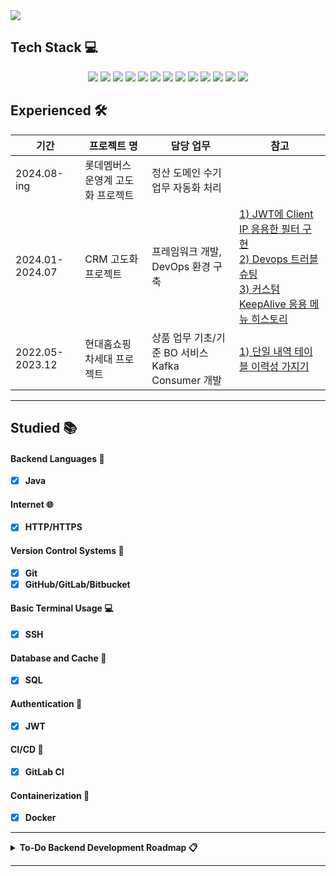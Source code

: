 <img src="https://capsule-render.vercel.app/api?type=venom&![header](https://capsule-render.vercel.app/api?color=gradient&customColorList=0,2,3)&height=150&width=300&section=header&text=SilberBullet%20Github&fontSize=90&fontColor=000000" />


</br>

## Tech Stack 💻
<p align="center">
  <img src="https://img.shields.io/badge/Java-ED8B00?style=for-the-badge&logo=java&logoColor=white"/>
  <img src="https://img.shields.io/badge/Spring%20Boot-6DB33F?style=for-the-badge&logo=spring-boot&logoColor=white"/>
  <img src="https://img.shields.io/badge/Spring%20Security-6DB33F?style=for-the-badge&logo=spring-security&logoColor=white"/>
  <img src="https://img.shields.io/badge/Redis-DC382D?style=for-the-badge&logo=redis&logoColor=white"/>
  <img src="https://img.shields.io/badge/Apache%20Kafka-231F20?style=for-the-badge&logo=apache-kafka&logoColor=white"/>
  <img src="https://img.shields.io/badge/Oracle-F80000?style=for-the-badge&logo=oracle&logoColor=white"/>
  <img src="https://img.shields.io/badge/MySQL-4479A1?style=for-the-badge&logo=mysql&logoColor=white"/>
  <img src="https://img.shields.io/badge/JPA-6DB33F?style=for-the-badge&logo=jpa&logoColor=white"/>
   <img src="https://img.shields.io/badge/MyBatis-000000?style=for-the-badge&logo=MyBatis&logoColor=white"/>
  <img src="https://img.shields.io/badge/Docker-2496ED?style=for-the-badge&logo=docker&logoColor=white"/>
  <img src="https://img.shields.io/badge/Git-F05032?style=for-the-badge&logo=git&logoColor=white"/>
  <img src="https://img.shields.io/badge/GitHub-181717?style=for-the-badge&logo=github&logoColor=white"/>
  <img src="https://img.shields.io/badge/GitLab-FC6D26?style=for-the-badge&logo=gitlab&logoColor=white"/>
</p>


## Experienced 🛠️

| 기간           | 프로젝트 명               |          담당 업무                                      | 참고                                                                                                                                             |
|----------------|--------------------------|----------------------------------------------------------------|-------------------------------------------------------------------------------------------------------------------------------------------------------------------------|
| 2024.08-ing | 롯데멤버스 운영계 고도화 프로젝트 |  정산 도메인 수기 업무 자동화 처리  |  |
| 2024.01-2024.07 | CRM 고도화 프로젝트 | 프레임워크 개발, DevOps 환경 구축 | [1) JWT에 Client IP 응용한 필터 구현](https://github.com/silberbullet/jwt-redis-ip-protection-backend)<br>[2) Devops 트러블슈팅](https://github.com/silberbullet/gitlab-runner-with-docker-troubleshooting)<br>[3) 커스텀 KeepAlive 응용 메뉴 히스토리](https://github.com/silberbullet/menu-history-vue-framework) |
| 2022.05-2023.12 | 현대홈쇼핑 차세대 프로젝트 | 상품 업무 기초/기준 BO 서비스 </br>Kafka Consumer 개발               |[1) 단일 내역 테이블 이력성 가지기](https://github.com/silberbullet/add-history-to-table-api)              |

---

## Studied 📚

#### Backend Languages 📝
- [x] **Java**

#### Internet 🌐
- [x] **HTTP/HTTPS**

#### Version Control Systems 📂
- [x] **Git**
- [x] **GitHub/GitLab/Bitbucket**

#### Basic Terminal Usage 💻
- [x] **SSH**

#### Database and Cache 💾
- [x] **SQL**

#### Authentication 🔐
- [x] **JWT**

#### CI/CD 🚀
- [x] **GitLab CI**

#### Containerization 🐳
- [x] **Docker** 

---

<details>
  <summary><strong>To-Do Backend Development Roadmap 📋</strong></summary>

#### Internet 🌐
- [ ] **HTTP/HTTPS**: Understand the basics of HTTP and HTTPS protocols.
- [ ] **DNS**: Learn how DNS works and its role in the internet.
- [ ] **Browsers**: Know how browsers work and render web pages.
- [ ] **Hosting**: Learn about hosting providers and deploying applications.

#### Database and Cache 💾
- [ ] **NoSQL**: Understand NoSQL databases.
- [ ] **PostgreSQL**: Learn PostgreSQL.
- [ ] **MongoDB**: Explore MongoDB.
- [ ] **Redis**: Understand caching with Redis.

#### Web Servers 🌍
- [ ] **Nginx**: Learn how to configure and use Nginx.
- [ ] **Apache**: Understand Apache web server basics.

#### API (REST & GraphQL) 📡
- [ ] **REST**: Learn RESTful API principles.
- [ ] **GraphQL**: Explore GraphQL for APIs.
- [ ] **JSON**: Understand JSON data format.
- [ ] **OpenAPI/Swagger**: Learn how to document APIs.

#### Authentication 🔐
- [ ] **OAuth**: Understand OAuth for authentication.
- [ ] **OpenID**: Explore OpenID for identity management.

#### Testing 🧪
- [ ] **Unit Testing**: Learn the basics of unit testing.
- [ ] **Integration Testing**: Understand integration testing.
- [ ] **Functional Testing**: Explore functional testing methods.

#### CI/CD 🚀
- [ ] **Jenkins**: Learn about Jenkins for CI/CD.
- [ ] **GitHub Actions**: Explore GitHub Actions for automation.

#### Design and Development Principles 📐
- [ ] **SOLID**: Learn the SOLID principles.
- [ ] **KISS**: Understand the KISS principle.
- [ ] **DRY**: Learn the DRY principle.
- [ ] **YAGNI**: Understand the YAGNI principle.

#### Message Brokers 📬
- [ ] **RabbitMQ**: Learn about RabbitMQ for messaging.
  - **Team Project**: Asynchronous Processing
- [ ] **Kafka**: Explore Apache Kafka for event streaming.

#### Search Engines 🔍
- [ ] **Elasticsearch**: Learn the basics of Elasticsearch.
- [ ] **Solr**: Understand Apache Solr.

#### Containerization 🐳
- [ ] **Kubernetes**: Explore Kubernetes for container orchestration.

#### GraphQL 📊
- [ ] **Core Concepts**: Learn GraphQL core concepts.
- [ ] **Schemas**: Understand GraphQL schemas.
- [ ] **Queries**: Learn how to write GraphQL queries.

#### WebSockets 📡
- [ ] **Core Concepts**: Understand WebSocket basics.
- [ ] **Libraries/Frameworks**: Explore WebSocket libraries and frameworks.

#### Web Security Knowledge 🔒
- [ ] **HTTPS & TLS**: Understand HTTPS and TLS.
- [ ] **CORS**: Learn about Cross-Origin Resource Sharing.
- [ ] **CSP**: Understand Content Security Policy.
- [ ] **OAuth**: Learn OAuth for security.
- [ ] **JWT**: Understand JSON Web Tokens.

#### HTTP/2 📡
- [ ] **Core Concepts**: Learn about HTTP/2.
- [ ] **Benefits**: Understand the benefits of HTTP/2.

#### Design and Development Principles 📐
- [ ] **SOLID**: Learn the SOLID principles.
- [ ] **KISS**: Understand the KISS principle.
- [ ] **DRY**: Learn the DRY principle.
- [ ] **YAGNI**: Understand the YAGNI principle.

</details>

---
